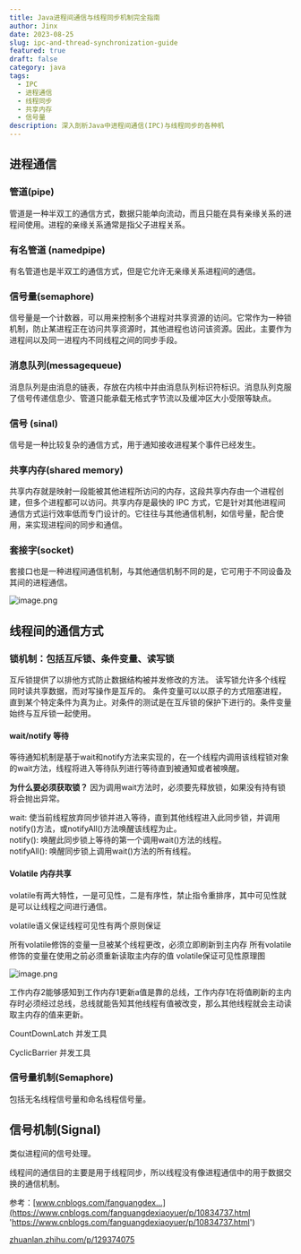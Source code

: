 ```yaml
---
title: Java进程间通信与线程同步机制完全指南
author: Jinx
date: 2023-08-25
slug: ipc-and-thread-synchronization-guide
featured: true
draft: false
category: java
tags:
  - IPC
  - 进程通信
  - 线程同步
  - 共享内存
  - 信号量
description: 深入剖析Java中进程间通信(IPC)与线程同步的各种机
---
```


## 进程通信

### 管道(pipe)

管道是一种半双工的通信方式，数据只能单向流动，而且只能在具有亲缘关系的进程间使用。进程的亲缘关系通常是指父子进程关系。

### 有名管道 (namedpipe)

有名管道也是半双工的通信方式，但是它允许无亲缘关系进程间的通信。

### 信号量(semaphore)

信号量是一个计数器，可以用来控制多个进程对共享资源的访问。它常作为一种锁机制，防止某进程正在访问共享资源时，其他进程也访问该资源。因此，主要作为进程间以及同一进程内不同线程之间的同步手段。

### 消息队列(messagequeue)

消息队列是由消息的链表，存放在内核中并由消息队列标识符标识。消息队列克服了信号传递信息少、管道只能承载无格式字节流以及缓冲区大小受限等缺点。

### 信号 (sinal)

信号是一种比较复杂的通信方式，用于通知接收进程某个事件已经发生。

### 共享内存(shared memory)

共享内存就是映射一段能被其他进程所访问的内存，这段共享内存由一个进程创建，但多个进程都可以访问。共享内存是最快的 IPC 方式，它是针对其他进程间通信方式运行效率低而专门设计的。它往往与其他通信机制，如信号量，配合使用，来实现进程间的同步和通信。

### 套接字(socket)

套接口也是一种进程间通信机制，与其他通信机制不同的是，它可用于不同设备及其间的进程通信。

![image.png](https://p9-juejin.byteimg.com/tos-cn-i-k3u1fbpfcp/c91def08d2b14a6e81b8dc593e1cf02d~tplv-k3u1fbpfcp-zoom-in-crop-mark:1512:0:0:0.awebp)

## 线程间的通信方式

### 锁机制：包括互斥锁、条件变量、读写锁

互斥锁提供了以排他方式防止数据结构被并发修改的方法。 读写锁允许多个线程同时读共享数据，而对写操作是互斥的。 条件变量可以以原子的方式阻塞进程，直到某个特定条件为真为止。对条件的测试是在互斥锁的保护下进行的。条件变量始终与互斥锁一起使用。

#### wait/notify 等待

等待通知机制是基于wait和notify方法来实现的，在一个线程内调用该线程锁对象的wait方法，线程将进入等待队列进行等待直到被通知或者被唤醒。

**为什么要必须获取锁？** 因为调用wait方法时，必须要先释放锁，如果没有持有锁将会抛出异常。

wait: 使当前线程放弃同步锁并进入等待，直到其他线程进入此同步锁，并调用notify()方法，或notifyAll()方法唤醒该线程为止。  
notify(): 唤醒此同步锁上等待的第一个调用wait()方法的线程。  
notifyAll(): 唤醒同步锁上调用wait()方法的所有线程。

#### Volatile 内存共享

volatile有两大特性，一是可见性，二是有序性，禁止指令重排序，其中可见性就是可以让线程之间进行通信。

volatile语义保证线程可见性有两个原则保证

所有volatile修饰的变量一旦被某个线程更改，必须立即刷新到主内存 所有volatile修饰的变量在使用之前必须重新读取主内存的值 volatile保证可见性原理图

![image.png](https://p6-juejin.byteimg.com/tos-cn-i-k3u1fbpfcp/794e5af7d4f34b038e7d11c818479c9f~tplv-k3u1fbpfcp-zoom-in-crop-mark:1512:0:0:0.awebp)

工作内存2能够感知到工作内存1更新a值是靠的总线，工作内存1在将值刷新的主内存时必须经过总线，总线就能告知其他线程有值被改变，那么其他线程就会主动读取主内存的值来更新。

CountDownLatch 并发工具

CyclicBarrier 并发工具

### 信号量机制(Semaphore)

包括无名线程信号量和命名线程信号量。

## 信号机制(Signal)

类似进程间的信号处理。

线程间的通信目的主要是用于线程同步，所以线程没有像进程通信中的用于数据交换的通信机制。

参考：[www.cnblogs.com/fanguangdex…](https://www.cnblogs.com/fanguangdexiaoyuer/p/10834737.html 'https://www.cnblogs.com/fanguangdexiaoyuer/p/10834737.html')

[zhuanlan.zhihu.com/p/129374075](https://zhuanlan.zhihu.com/p/129374075 'https://zhuanlan.zhihu.com/p/129374075')
